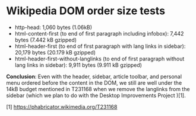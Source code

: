 # Wikipedia DOM order size tests

* http-head: 1,060 bytes (1.06kB)
* html-content-first (to end of first paragraph including infobox): 7,442 bytes (7.442 kB gzipped) 
* html-header-first (to end of first paragraph with lang links in sidebar): 20,179 bytes (20.179 kB gzipped)
* html-header-first-without-langlinks (to end of first paragraph without lang links in sidebar): 9,911 bytes (9.911 kB gzipped)

**Conclusion**: Even with the header, sidebar, article toolbar, and personal menu
ordered before the content in the DOM, we still are well under the 14kB budget
mentioned in T231168 when we remove the langlinks from the sidebar (which we
plan to do with the Desktop Improvements Project )[1]. 


[1] https://phabricator.wikimedia.org/T231168
